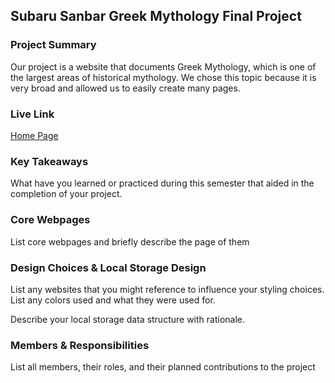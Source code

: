 ## Subaru Sanbar Greek Mythology Final Project

### Project Summary

Our project is a website that documents Greek Mythology, which is one of the largest areas of historical mythology. We chose this topic because it is very broad and allowed us to easily create many pages.

### Live Link

[Home Page](https://nszp.github.io/newmn-n-200-sanbar/final)

### Key Takeaways

What have you learned or practiced during this semester that aided in the completion of your project.

### Core Webpages

List core webpages and briefly describe the page of them

### Design Choices & Local Storage Design

List any websites that you might reference to influence your styling choices. List any colors used and what they were used for.

Describe your local storage data structure with rationale.

### Members & Responsibilities

List all members, their roles, and their planned contributions to the project

